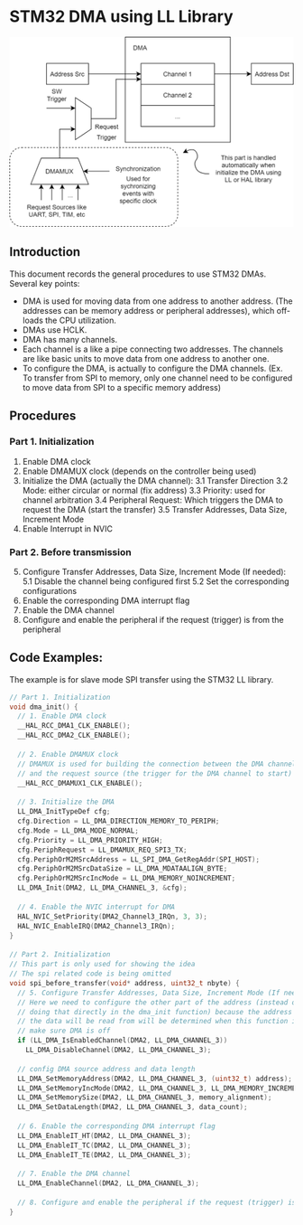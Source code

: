 # STM32 DMA using LL Library

![Alt Text](https://github.com/boningdong/Technical-Notes/blob/master/eecs/imgs/DMA%20Diagram.png)

## Introduction
This document records the general procedures to use STM32 DMAs.
Several key points:
- DMA is used for moving data from one address to another address. (The addresses can be memory address or peripheral addresses), which off-loads the CPU utilization.
- DMAs use HCLK.
- DMA has many channels.
- Each channel is a like a pipe connecting two addresses. The channels are like basic units to move data from one address to another one.
- To configure the DMA, is actually to configure the DMA channels. (Ex. To transfer from SPI to memory, only one channel need to be configured to move data from SPI to a specific memory address)


## Procedures
### Part 1. Initialization
1. Enable DMA clock
2. Enable DMAMUX clock (depends on the controller being used)
3. Initialize the DMA (actually the DMA channel):
  3.1 Transfer Direction
  3.2 Mode: either circular or normal (fix address)
  3.3 Priority: used for channel arbitration
  3.4 Peripheral Request: Which triggers the DMA to request the DMA (start the transfer)
  3.5 Transfer Addresses, Data Size, Increment Mode
4. Enable Interrupt in NVIC   
### Part 2. Before transmission
5. Configure Transfer Addresses, Data Size, Increment Mode (If needed):
  5.1 Disable the channel being configured first
  5.2 Set the corresponding configurations
6. Enable the corresponding DMA interrupt flag
7. Enable the DMA channel
8. Configure and enable the peripheral if the request (trigger) is from the peripheral

## Code Examples:
The example is for slave mode SPI transfer using the STM32 LL library.

``` C
// Part 1. Initialization
void dma_init() {
  // 1. Enable DMA clock
  __HAL_RCC_DMA1_CLK_ENABLE();
  __HAL_RCC_DMA2_CLK_ENABLE();

  // 2. Enable DMAMUX clock
  // DMAMUX is used for building the connection between the DMA channel 
  // and the request source (the trigger for the DMA channel to start)
  __HAL_RCC_DMAMUX1_CLK_ENABLE();

  // 3. Initialize the DMA
  LL_DMA_InitTypeDef cfg;
  cfg.Direction = LL_DMA_DIRECTION_MEMORY_TO_PERIPH;
  cfg.Mode = LL_DMA_MODE_NORMAL;
  cfg.Priority = LL_DMA_PRIORITY_HIGH;
  cfg.PeriphRequest = LL_DMAMUX_REQ_SPI3_TX;
  cfg.PeriphOrM2MSrcAddress = LL_SPI_DMA_GetRegAddr(SPI_HOST);
  cfg.PeriphOrM2MSrcDataSize = LL_DMA_MDATAALIGN_BYTE;
  cfg.PeriphOrM2MSrcIncMode = LL_DMA_MEMORY_NOINCREMENT;
  LL_DMA_Init(DMA2, LL_DMA_CHANNEL_3, &cfg);

  // 4. Enable the NVIC interrupt for DMA
  HAL_NVIC_SetPriority(DMA2_Channel3_IRQn, 3, 3);
  HAL_NVIC_EnableIRQ(DMA2_Channel3_IRQn);
}

// Part 2. Initialization
// This part is only used for showing the idea
// The spi related code is being omitted
void spi_before_transfer(void* address, uint32_t nbyte) {
  // 5. Configure Transfer Addresses, Data Size, Increment Mode (If needed):
  // Here we need to configure the other part of the address (instead of
  // doing that directly in the dma_init function) because the address where
  // the data will be read from will be determined when this function is called
  // make sure DMA is off
  if (LL_DMA_IsEnabledChannel(DMA2, LL_DMA_CHANNEL_3))
    LL_DMA_DisableChannel(DMA2, LL_DMA_CHANNEL_3);  
  
  // config DMA source address and data length
  LL_DMA_SetMemoryAddress(DMA2, LL_DMA_CHANNEL_3, (uint32_t) address);
  LL_DMA_SetMemoryIncMode(DMA2, LL_DMA_CHANNEL_3, LL_DMA_MEMORY_INCREMENT);
  LL_DMA_SetMemorySize(DMA2, LL_DMA_CHANNEL_3, memory_alignment);
  LL_DMA_SetDataLength(DMA2, LL_DMA_CHANNEL_3, data_count);

  // 6. Enable the corresponding DMA interrupt flag
  LL_DMA_EnableIT_HT(DMA2, LL_DMA_CHANNEL_3);
  LL_DMA_EnableIT_TC(DMA2, LL_DMA_CHANNEL_3);
  LL_DMA_EnableIT_TE(DMA2, LL_DMA_CHANNEL_3);
  
  // 7. Enable the DMA channel
  LL_DMA_EnableChannel(DMA2, LL_DMA_CHANNEL_3);

  // 8. Configure and enable the peripheral if the request (trigger) is from the peripheral
}

```



